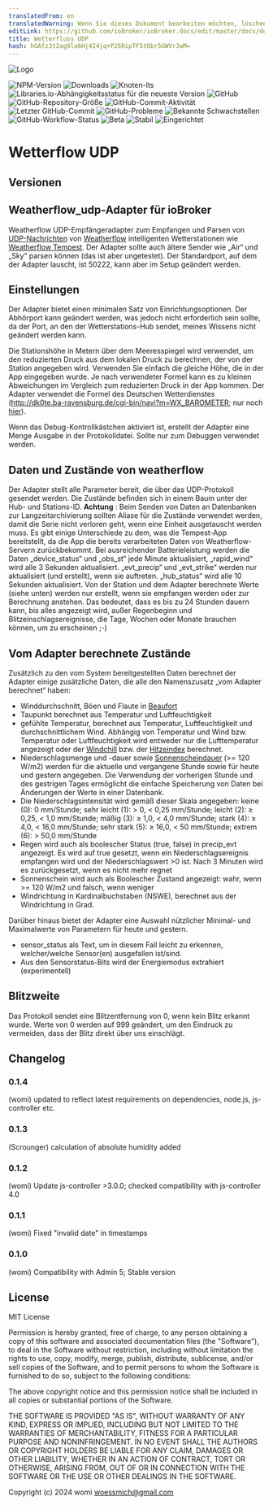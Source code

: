```yaml
---
translatedFrom: en
translatedWarning: Wenn Sie dieses Dokument bearbeiten möchten, löschen Sie bitte das Feld "translationsFrom". Andernfalls wird dieses Dokument automatisch erneut übersetzt
editLink: https://github.com/ioBroker/ioBroker.docs/edit/master/docs/de/adapterref/iobroker.weatherflow_udp/README.md
title: Wetterfluss UDP
hash: hGAfz3t2ag9lo6Hj4I4jq+P26RipTF5tObr5GWVrJwM=
---
```

![Logo](../../../en/adapterref/iobroker.weatherflow_udp/admin/weatherflow_udp.png)

![NPM-Version](https://img.shields.io/npm/v/iobroker.weatherflow_udp?style=flat-square)
![Downloads](https://img.shields.io/npm/dm/iobroker.weatherflow_udp?label=npm%20downloads&style=flat-square)
![Knoten-lts](https://img.shields.io/node/v-lts/iobroker.weatherflow_udp?style=flat-square)
![Libraries.io-Abhängigkeitsstatus für die neueste Version](https://img.shields.io/librariesio/release/npm/iobroker.weatherflow_udp?label=npm%20dependencies&style=flat-square)
![GitHub](https://img.shields.io/github/license/woessmich/iobroker.weatherflow_udp?style=flat-square)
![GitHub-Repository-Größe](https://img.shields.io/github/repo-size/woessmich/iobroker.weatherflow_udp?logo=github&style=flat-square)
![GitHub-Commit-Aktivität](https://img.shields.io/github/commit-activity/m/woessmich/iobroker.weatherflow_udp?logo=github&style=flat-square)
![Letzter GitHub-Commit](https://img.shields.io/github/last-commit/woessmich/iobroker.weatherflow_udp?logo=github&style=flat-square)
![GitHub-Probleme](https://img.shields.io/github/issues/woessmich/iobroker.weatherflow_udp?logo=github&style=flat-square)
![Bekannte Schwachstellen](https://snyk.io/test/github/woessmich/ioBroker.weatherflow_udp/badge.svg)
![GitHub-Workflow-Status](https://img.shields.io/github/actions/workflow/status/woessmich/iobroker.weatherflow_udp/test-and-release.yml?branch=master&logo=github&style=flat-square)
![Beta](https://img.shields.io/npm/v/iobroker.weatherflow_udp.svg?color=red&label=beta)
![Stabil](http://iobroker.live/badges/weatherflow_udp-stable.svg)
![Eingerichtet](http://iobroker.live/badges/weatherflow_udp-installed.svg)

# Wetterflow UDP
## Versionen
## Weatherflow_udp-Adapter für ioBroker
Weatherflow UDP-Empfängeradapter zum Empfangen und Parsen von [UDP-Nachrichten](https://weatherflow.github.io/Tempest/api/udp/v143/) von [Weatherflow](www.weatherflow.com) intelligenten Wetterstationen wie [Weatherflow Tempest](https://weatherflow.com/tempest-weather-system/).
Der Adapter sollte auch ältere Sender wie „Air“ und „Sky“ parsen können (das ist aber ungetestet).
Der Standardport, auf dem der Adapter lauscht, ist 50222, kann aber im Setup geändert werden.

## Einstellungen
Der Adapter bietet einen minimalen Satz von Einrichtungsoptionen.
Der Abhörport kann geändert werden, was jedoch nicht erforderlich sein sollte, da der Port, an den der Wetterstations-Hub sendet, meines Wissens nicht geändert werden kann.

Die Stationshöhe in Metern über dem Meeresspiegel wird verwendet, um den reduzierten Druck aus dem lokalen Druck zu berechnen, der von der Station angegeben wird. Verwenden Sie einfach die gleiche Höhe, die in der App eingegeben wurde. Je nach verwendeter Formel kann es zu kleinen Abweichungen im Vergleich zum reduzierten Druck in der App kommen. Der Adapter verwendet die Formel des Deutschen Wetterdienstes (http://dk0te.ba-ravensburg.de/cgi-bin/navi?m=WX_BAROMETER; nur noch [hier](https://www.symcon.de/forum/threads/6480-Relativen-Luftdruck-aus-absoluten-Luftdruck-errechnen)).

Wenn das Debug-Kontrollkästchen aktiviert ist, erstellt der Adapter eine Menge Ausgabe in der Protokolldatei. Sollte nur zum Debuggen verwendet werden.

## Daten und Zustände von weatherflow
Der Adapter stellt alle Parameter bereit, die über das UDP-Protokoll gesendet werden. Die Zustände befinden sich in einem Baum unter der Hub- und Stations-ID. <b>Achtung</b> : Beim Senden von Daten an Datenbanken zur Langzeitarchivierung sollten Aliase für die Zustände verwendet werden, damit die Serie nicht verloren geht, wenn eine Einheit ausgetauscht werden muss. Es gibt einige Unterschiede zu dem, was die Tempest-App bereitstellt, da die App die bereits verarbeiteten Daten von Weatherflow-Servern zurückbekommt. Bei ausreichender Batterieleistung werden die Daten „device_status“ und „obs_st“ jede Minute aktualisiert, „rapid_wind“ wird alle 3 Sekunden aktualisiert. „evt_precip“ und „evt_strike“ werden nur aktualisiert (und erstellt), wenn sie auftreten. „hub_status“ wird alle 10 Sekunden aktualisiert. Von der Station und dem Adapter berechnete Werte (siehe unten) werden nur erstellt, wenn sie empfangen werden oder zur Berechnung anstehen. Das bedeutet, dass es bis zu 24 Stunden dauern kann, bis alles angezeigt wird, außer Regenbeginn und Blitzeinschlagsereignisse, die Tage, Wochen oder Monate brauchen können, um zu erscheinen ;-)

## Vom Adapter berechnete Zustände
Zusätzlich zu den vom System bereitgestellten Daten berechnet der Adapter einige zusätzliche Daten, die alle den Namenszusatz „vom Adapter berechnet“ haben:

- Winddurchschnitt, Böen und Flaute in [Beaufort](https://en.wikipedia.org/wiki/Beaufort_Skala)
- Taupunkt berechnet aus Temperatur und Luftfeuchtigkeit
- gefühlte Temperatur, berechnet aus Temperatur, Luftfeuchtigkeit und durchschnittlichem Wind. Abhängig von Temperatur und Wind bzw. Temperatur oder Luftfeuchtigkeit wird entweder nur die Lufttemperatur angezeigt oder der [Windchill](https://en.wikipedia.org/wiki/Wind_chill) bzw. der [Hitzeindex](https://en.wikipedia.org/wiki/Hitzeindex) berechnet.
- Niederschlagsmenge und -dauer sowie [Sonnenscheindauer](https://en.wikipedia.org/wiki/Sonnenscheindauer) (>= 120 W/m2) werden für die aktuelle und vergangene Stunde sowie für heute und gestern angegeben. Die Verwendung der vorherigen Stunde und des gestrigen Tages ermöglicht die einfache Speicherung von Daten bei Änderungen der Werte in einer Datenbank.
- Die Niederschlagsintensität wird gemäß dieser Skala angegeben: keine (0): 0 mm/Stunde; sehr leicht (1): > 0, < 0,25 mm/Stunde; leicht (2): ≥ 0,25, < 1,0 mm/Stunde; mäßig (3): ≥ 1,0, < 4,0 mm/Stunde; stark (4): ≥ 4,0, < 16,0 mm/Stunde; sehr stark (5): ≥ 16,0, < 50 mm/Stunde; extrem (6): > 50,0 mm/Stunde
- Regen wird auch als boolescher Status (true, false) in precip_evt angezeigt. Es wird auf true gesetzt, wenn ein Niederschlagsereignis empfangen wird und der Niederschlagswert >0 ist. Nach 3 Minuten wird es zurückgesetzt, wenn es nicht mehr regnet
- Sonnenschein wird auch als Boolescher Zustand angezeigt: wahr, wenn >= 120 W/m2 und falsch, wenn weniger
- Windrichtung in Kardinalbuchstaben (NSWE), berechnet aus der Windrichtung in Grad.

Darüber hinaus bietet der Adapter eine Auswahl nützlicher Minimal- und Maximalwerte von Parametern für heute und gestern.

- sensor_status als Text, um in diesem Fall leicht zu erkennen, welcher/welche Sensor(en) ausgefallen ist/sind.
- Aus den Sensorstatus-Bits wird der Energiemodus extrahiert (experimentell)

## Blitzweite
Das Protokoll sendet eine Blitzentfernung von 0, wenn kein Blitz erkannt wurde. Werte von 0 werden auf 999 geändert, um den Eindruck zu vermeiden, dass der Blitz direkt über uns einschlägt.

## Changelog

### 0.1.4
(womi) updated to reflect latest requirements on dependencies, node.js, js-controller etc.
### 0.1.3 
(Scrounger) calculation of absolute humidity added
### 0.1.2
(womi) Update js-controller >3.0.0; checked compatibility with js-controller 4.0 
### 0.1.1
(womi) Fixed "invalid date" in timestamps 
### 0.1.0
(womi) Compatibility with Admin 5; Stable version

## License
MIT License

Permission is hereby granted, free of charge, to any person obtaining a copy
of this software and associated documentation files (the "Software"), to deal
in the Software without restriction, including without limitation the rights
to use, copy, modify, merge, publish, distribute, sublicense, and/or sell
copies of the Software, and to permit persons to whom the Software is
furnished to do so, subject to the following conditions:

The above copyright notice and this permission notice shall be included in all
copies or substantial portions of the Software.

THE SOFTWARE IS PROVIDED "AS IS", WITHOUT WARRANTY OF ANY KIND, EXPRESS OR
IMPLIED, INCLUDING BUT NOT LIMITED TO THE WARRANTIES OF MERCHANTABILITY,
FITNESS FOR A PARTICULAR PURPOSE AND NONINFRINGEMENT. IN NO EVENT SHALL THE
AUTHORS OR COPYRIGHT HOLDERS BE LIABLE FOR ANY CLAIM, DAMAGES OR OTHER
LIABILITY, WHETHER IN AN ACTION OF CONTRACT, TORT OR OTHERWISE, ARISING FROM,
OUT OF OR IN CONNECTION WITH THE SOFTWARE OR THE USE OR OTHER DEALINGS IN THE
SOFTWARE.

Copyright (c) 2024 womi <woessmich@gmail.com>